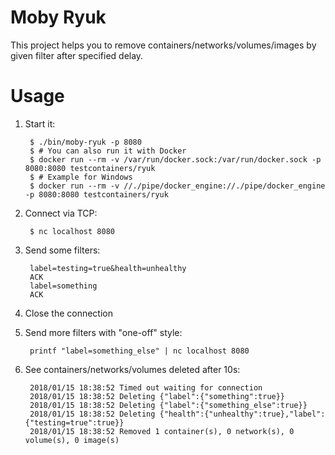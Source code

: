 # Moby Ryuk

This project helps you to remove containers/networks/volumes/images by given filter after specified delay.

# Usage

1. Start it:

        $ ./bin/moby-ryuk -p 8080
        $ # You can also run it with Docker
        $ docker run --rm -v /var/run/docker.sock:/var/run/docker.sock -p 8080:8080 testcontainers/ryuk
        $ # Example for Windows
        $ docker run --rm -v //./pipe/docker_engine://./pipe/docker_engine -p 8080:8080 testcontainers/ryuk

1. Connect via TCP:

        $ nc localhost 8080

1. Send some filters:

        label=testing=true&health=unhealthy
        ACK
        label=something
        ACK

1. Close the connection

1. Send more filters with "one-off" style:

        printf "label=something_else" | nc localhost 8080

1. See containers/networks/volumes deleted after 10s:

        2018/01/15 18:38:52 Timed out waiting for connection
        2018/01/15 18:38:52 Deleting {"label":{"something":true}}
        2018/01/15 18:38:52 Deleting {"label":{"something_else":true}}
        2018/01/15 18:38:52 Deleting {"health":{"unhealthy":true},"label":{"testing=true":true}}
        2018/01/15 18:38:52 Removed 1 container(s), 0 network(s), 0 volume(s), 0 image(s)
